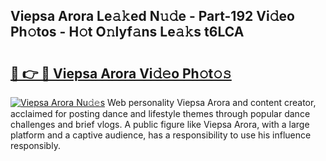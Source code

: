 ## Viepsa Arora Le𝚊𝚔ed N𝚞𝚍e - Part-192 Vi𝚍eo Ph𝚘tos - H𝚘t O𝚗lyf𝚊ns Le𝚊𝚔s t6LCA

# <h2><a href="http://hf36wq.feru.top/?c=Viepsa+Arora">🔗 👉 🔴 Viepsa Arora Vi𝚍𝚎o Ph𝚘t𝚘𝚜</a></h2>

[![Viepsa Arora Nu𝚍𝚎s](https://i.imgur.com/0TWrTi3.gif)](http://hf36wq.feru.top/?c=Viepsa+Arora)
Web personality Viepsa Arora and content creator, acclaimed for posting dance and lifestyle themes through popular dance challenges and brief vlogs. A public figure like Viepsa Arora, with a large platform and a captive audience, has a responsibility to use his influence responsibly. 
